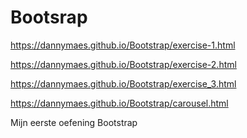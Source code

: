 # Bootsrap
https://dannymaes.github.io/Bootstrap/exercise-1.html 

https://dannymaes.github.io/Bootstrap/exercise-2.html

https://dannymaes.github.io/Bootstrap/exercise_3.html

https://dannymaes.github.io/Bootstrap/carousel.html

Mijn eerste oefening Bootstrap 
